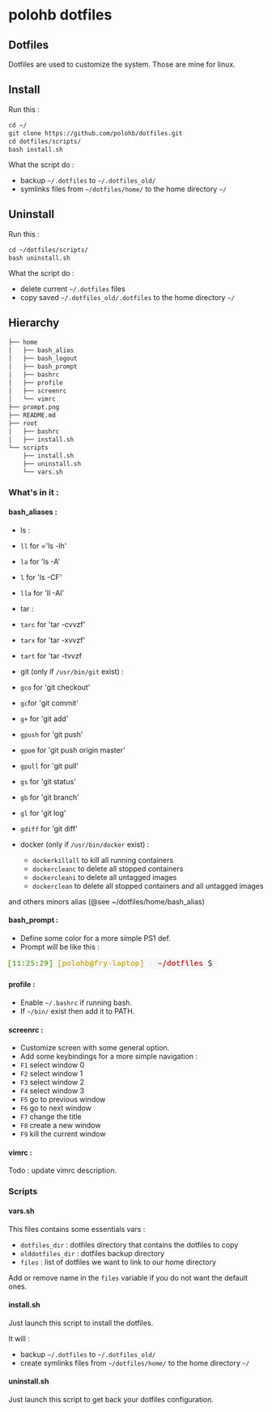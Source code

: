# polohb dotfiles

## Dotfiles

Dotfiles are used to customize the system. Those are mine for linux.

## Install
Run this :
```
cd ~/
git clone https://github.com/polohb/dotfiles.git
cd dotfiles/scripts/
bash install.sh
```

What the script do :

 * backup `~/.dotfiles` to `~/.dotfiles_old/`
 * symlinks files from `~/dotfiles/home/` to the home directory `~/`


## Uninstall
Run this :
```
cd ~/dotfiles/scripts/
bash uninstall.sh
```

What the script do :

 * delete current `~/.dotfiles` files
 * copy saved `~/.dotfiles_old/.dotfiles` to the home directory `~/`



## Hierarchy
<!-- generated with tree -->
```
├── home
│   ├── bash_alias
│   ├── bash_logout
│   ├── bash_prompt
│   ├── bashrc
│   ├── profile
│   ├── screenrc
│   └── vimrc
├── prompt.png
├── README.md
├── root
│   ├── bashrc
│   ├── install.sh
└── scripts
    ├── install.sh
    ├── uninstall.sh
    └── vars.sh
```

### What's in it :

#### bash_aliases :

* ls :
 * `ll` for ='ls -lh'
 * `la` for 'ls -A'
 * `l` for 'ls -CF'
 * `lla` for 'll -Al'

* tar :
 * `tarc` for 'tar -cvvzf'
 * `tarx` for 'tar -xvvzf'
 * `tart` for 'tar -tvvzf

* git (only if `/usr/bin/git` exist) :
 * `gco` for 'git checkout'
 * `gc`for 'git commit'
 * `g+` for 'git add'
 * `gpush` for 'git push'
 * `gpom` for 'git push origin master'
 * `gpull` for 'git pull'
 * `gs` for 'git status'
 * `gb` for 'git branch'
 * `gl` for 'git log'
 * `gdiff` for 'git diff'

* docker (only if `/usr/bin/docker` exist) :
  * `dockerkillall` to kill all running containers
  * `dockercleanc` to delete all stopped containers
  * `dockercleani` to delete all untagged images
  * `dockerclean` to delete all stopped containers and all untagged images

and others minors alias (@see ~/dotfiles/home/bash_alias)


#### bash_prompt :

 * Define some color for a more simple PS1 def.
 * Prompt will be like this :

 ![Prompt Style](./prompt.png)



#### profile :

 * Enable `~/.bashrc` if running bash.
 * If `~/bin/` exist then add it to PATH.


#### screenrc :

 * Customize screen with some general option.
 * Add some keybindings for a more simple navigation :
  * `F1` select window 0
  * `F2` select window 1
  * `F3` select window 2
  * `F4` select window 3
  * `F5` go to previous window
  * `F6` go to next window
  * `F7` change the title
  * `F8` create a new window
  * `F9` kill the current window


#### vimrc :

Todo : update vimrc description.

### Scripts

#### vars.sh
This files contains some essentials vars :
* `dotfiles_dir` : dotfiles directory that contains the dotfiles to copy
* `olddotfiles_dir` : dotfiles backup directory
* `files` : list of dotfiles we want to link to our home directory

Add or remove name in the `files` variable if you do not want the default ones.

#### install.sh
Just launch this script to  install the dotfiles.

It will :
* backup `~/.dotfiles` to `~/.dotfiles_old/`
* create symlinks files from `~/dotfiles/home/` to the home directory `~/`


#### uninstall.sh
Just launch this script to get back your dotfiles configuration.
